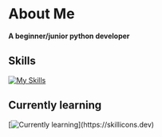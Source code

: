 
# About Me

**A beginner/junior python developer**

## Skills

[![My Skills](https://skillicons.dev/icons?i=html,css,neovim,vim,python,replit,git,github,vscode)](https://skillicons.dev)

## Currently learning

[![Currently learning](https://skillicons.dev/icons?i=go,bash,powershell,)](https://skillicons.dev)